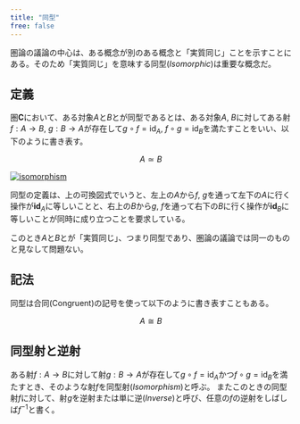 ```yaml
---
title: "同型"
free: false
---
```


圏論の議論の中心は、ある概念が別のある概念と「実質同じ」ことを示すことにある。そのため「実質同じ」を意味する同型(*Isomorphic*)は重要な概念だ。

## 定義

圏$\mathbf C$において、ある対象$A$と$B$とが同型であるとは、ある対象$A$, $B$に対してある射$f: A \to B$, $g: B \to A$が存在して$g \circ f = \mathrm{id}_A$, $f \circ g = \mathrm{id}_B$を満たすことをいい、以下のように書き表す。

$$
A \simeq B
$$

[![isomorphism](https://storage.googleapis.com/zenn-user-upload/50c54c9bdf2e-20240818.png)](https://q.uiver.app/#q=WzAsNSxbMCwxLCJBIl0sWzAsMiwiQSJdLFsxLDEsIkIiXSxbMCwwLCJcXG1hdGhiZntDfSJdLFsxLDIsIkIiXSxbMCwyLCJmIl0sWzIsMSwiZyIsMV0sWzAsMSwiXFxtYXRocm17aWR9X0EiLDJdLFsyLDQsIlxcbWF0aHJte2lkfV9CIl0sWzEsNCwiZiIsMl0sWzIsMSwiXFxjaXJjbGVhcnJvd3JpZ2h0IiwwLHsic3R5bGUiOnsiYm9keSI6eyJuYW1lIjoibm9uZSJ9LCJoZWFkIjp7Im5hbWUiOiJub25lIn19fV0sWzIsMSwiXFxjaXJjbGVhcnJvd3JpZ2h0IiwyLHsic3R5bGUiOnsiYm9keSI6eyJuYW1lIjoibm9uZSJ9LCJoZWFkIjp7Im5hbWUiOiJub25lIn19fV1d)

同型の定義は、上の可換図式でいうと、左上の$A$から$f$, $g$を通って左下の$A$に行く操作が$\mathbf{id}_A$に等しいことと、右上の$B$から$g$, $f$を通って右下の$B$に行く操作が$\mathbf{id}_B$に等しいことが同時に成り立つことを要求している。

このとき$A$と$B$とが「実質同じ」、つまり同型であり、圏論の議論では同一のものと見なして問題ない。

## 記法

同型は合同(Congruent)の記号を使って以下のように書き表すこともある。

$$
A \cong B
$$

## 同型射と逆射

ある射$f: A \to B$に対して射$g: B \to A$が存在して$g \circ f = \mathrm{id}_A$かつ$f \circ g = \mathrm{id}_B$を満たすとき、そのような射$f$を同型射(*Isomorphism*)と呼ぶ。
またこのときの同型射$f$に対して、射$g$を逆射または単に逆(*Inverse*)と呼び、任意の$f$の逆射をしばしば$f^{-1}$と書く。

